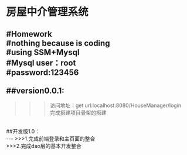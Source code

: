 房屋中介管理系统
===
#Homework</br>
#nothing because is coding </br>
#using SSM+Mysql</br>
#Mysql user：root</br>
#password:123456</br>
</br>
##version0.0.1:</br>
---
>>>访问地址：get url:localhost:8080/HouseManager/login</br>
>>>完成搭建项目骨架的搭建</br>
</br>
##开发版1.0：</br>
---
>>>1.完成前端登录和主页面的整合</br>
>>>2.完成dao层的基本开发整合</br>
